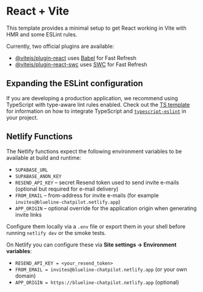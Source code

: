 # React + Vite

This template provides a minimal setup to get React working in Vite with HMR and some ESLint rules.

Currently, two official plugins are available:

- [@vitejs/plugin-react](https://github.com/vitejs/vite-plugin-react/blob/main/packages/plugin-react) uses [Babel](https://babeljs.io/) for Fast Refresh
- [@vitejs/plugin-react-swc](https://github.com/vitejs/vite-plugin-react/blob/main/packages/plugin-react-swc) uses [SWC](https://swc.rs/) for Fast Refresh

## Expanding the ESLint configuration

If you are developing a production application, we recommend using TypeScript with type-aware lint rules enabled. Check out the [TS template](https://github.com/vitejs/vite/tree/main/packages/create-vite/template-react-ts) for information on how to integrate TypeScript and [`typescript-eslint`](https://typescript-eslint.io) in your project.

## Netlify Functions

The Netlify functions expect the following environment variables to be available at build and runtime:

- `SUPABASE_URL`
- `SUPABASE_ANON_KEY`
- `RESEND_API_KEY` – secret Resend token used to send invite e-mails (optional but required for e-mail delivery)
- `FROM_EMAIL` – from-address for invite e-mails (for example `invites@blueline-chatpilot.netlify.app`)
- `APP_ORIGIN` – optional override for the application origin when generating invite links

Configure them locally via a `.env` file or export them in your shell before running `netlify dev` or the smoke tests.

On Netlify you can configure these via **Site settings → Environment variables**:

- `RESEND_API_KEY = <your_resend_token>`
- `FROM_EMAIL = invites@blueline-chatpilot.netlify.app` (or your own domain)
- `APP_ORIGIN = https://blueline-chatpilot.netlify.app` (optional)
